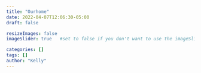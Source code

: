 ```yaml
---
title: "Ourhome"
date: 2022-04-07T12:06:30-05:00
draft: false

resizeImages: false
imageSlider: true   #set to false if you don't want to use the imageSlider but a featuredImage

categories: []
tags: []
author: "Kelly"
---
```

